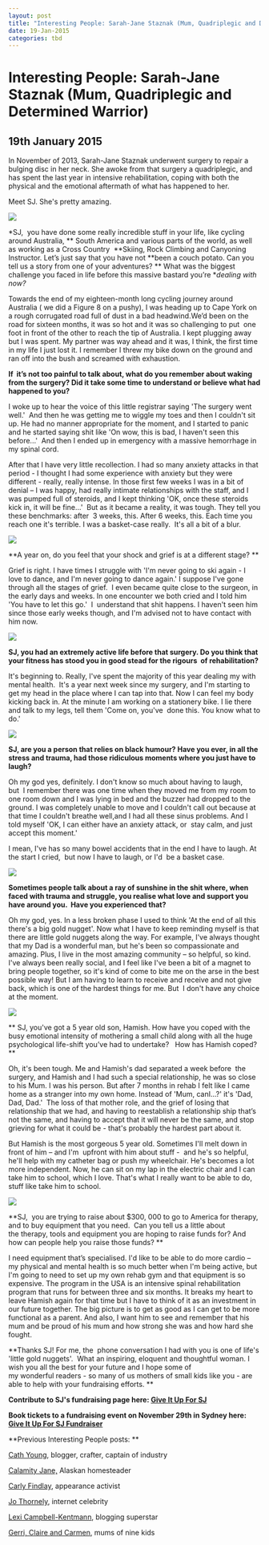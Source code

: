 ```yaml
---
layout: post
title: "Interesting People: Sarah-Jane Staznak (Mum, Quadriplegic and Determined Warrior)"
date: 19-Jan-2015
categories: tbd
---
```


# Interesting People: Sarah-Jane Staznak (Mum, Quadriplegic and Determined Warrior)

## 19th January 2015

In November of 2013,   Sarah-Jane Staznak underwent surgery to repair a bulging disc in her neck. She awoke from that surgery a quadriplegic,   and has spent the last year in intensive rehabilitation,   coping with both the physical and the emotional aftermath of what has happened to her.

Meet SJ. She's pretty amazing.

<img class="photo-horiz" src="http://peoplepledge.com.au/wp-content/uploads/2014/10/sarah3.jpg" />

*SJ,  you have done some really incredible stuff in your life, like cycling around Australia, ** South America and various parts of the world, as well as working as a Cross Country  **Skiing, Rock Climbing and Canyoning Instructor. Let’s just say that you have not **been a couch potato. Can you tell us a story from one of your adventures? ** What was the biggest challenge you faced in life before this massive bastard you’re **dealing with now?*

Towards the end of my eighteen-month long cycling journey around Australia ( we did a Figure 8 on a pushy), I was heading up to Cape York on a rough corrugated road full of dust in a bad headwind.We’d been on the road for sixteen months, it was so hot and it was so challenging to put  one foot in front of the other to reach the tip of Australia. I kept plugging away but I was spent. My partner was way ahead and it was, I think, the first time in my life I just lost it. I remember I threw my bike down on the ground and ran off into the bush and screamed with exhaustion.

**If  it’s not too painful to talk about, what do you remember about waking from the surgery? Did it take some time to understand or believe what had happened to you?**

I woke up to hear the voice of this little registrar saying 'The surgery went well.'  And then he was getting me to wiggle my toes and then I couldn't sit up. He had no manner appropriate for the moment, and I started to panic and he started saying shit like 'On wow, this is bad, I haven't seen this before...'  And then I ended up in emergency with a massive hemorrhage in my spinal cord.

After that I have very little recollection. I had so many anxiety attacks in that period - I thought I had some experience with anxiety but they were different - really, really intense. In those first few weeks I was in a bit of denial – I was happy, had really intimate relationships with the staff, and I was pumped full of steroids, and I kept thinking 'OK, once these steroids kick in, it will be fine...'  But as it became a reality, it was tough. They tell you these benchmarks: after  3 weeks, this. After 6 weeks, this. Each time you reach one it's terrible. I was a basket-case really.  It's all a bit of a blur.

<img class="photo-horiz" src="http://peoplepledge.com.au/wp-content/uploads/2014/10/sarah8.jpg" />

**A year on, do you feel that your shock and grief is at a different stage? **

Grief is right. I have times I struggle with 'I'm never going to ski again - I love to dance, and I'm never going to dance again.' I suppose I've gone through all the stages of grief.  I even became quite close to the surgeon, in the early days and weeks. In one encounter we both cried and I told him 'You have to let this go.'  I  understand that shit happens. I haven't seen him since those early weeks though, and I'm advised not to have contact with him now.

<img class="photo-horiz" src="http://peoplepledge.com.au/wp-content/uploads/2014/10/sarah10.jpg" />

**SJ, you had an extremely active life before that surgery. Do you think that your fitness has stood you in good stead for the rigours  of rehabilitation?**

It's beginning to. Really, I've spent the majority of this year dealing my with mental health.  It's a year next week since my surgery, and I'm starting to get my head in the place where I can tap into that. Now I can feel my body kicking back in. At the minute I am working on a stationery bike. I lie there and talk to my legs, tell them 'Come on, you've  done this. You know what to do.'

<img class="photo-horiz" src="http://peoplepledge.com.au/wp-content/uploads/2014/10/sarah5.jpg" />

**SJ, are you a person that relies on black humour? Have you ever, in all the stress and trauma, had those ridiculous moments where you just have to laugh?**

Oh my god yes, definitely. I don't know so much about having to laugh, but  I remember there was one time when they moved me from my room to one room down and I was lying in bed and the buzzer had dropped to the ground. I was completely unable to move and I couldn't call out because at that time I couldn't breathe well,and I had all these sinus problems. And I told myself 'OK, I can either have an anxiety attack, or  stay calm, and just accept this moment.'

I mean, I've has so many bowel accidents that in the end I have to laugh. At the start I cried,  but now I have to laugh, or I'd  be a basket case.

<img class="photo-horiz" src="http://peoplepledge.com.au/wp-content/uploads/2014/10/sarah4.jpg" />

**Sometimes people talk about a ray of sunshine in the shit where, when faced with trauma and struggle, you realise what love and support you have around you.  Have you experienced that?**

Oh my god, yes. In a less broken phase I used to think 'At the end of all this there's a big gold nugget'. Now what I have to keep reminding myself is that there are little gold nuggets along the way. For example, I've always thought that my Dad is a wonderful man, but he's been so compassionate and amazing. Plus, I live in the most amazing community – so helpful, so kind. I've always been really social, and I feel like I've been a bit of a magnet to bring people together, so it's kind of come to bite me on the arse in the best possible way! But I am having to learn to receive and receive and not give back, which is one of the hardest things for me. But  I don't have any choice at the moment.

<img class="photo-horiz" src="http://i.dailymail.co.uk/i/pix/2014/10/20/1413779294861_Image_galleryImage_Facebook_photo_of_Sarah_J.JPG" />

** SJ, you've got a 5 year old son, Hamish. How have you coped with the busy emotional intensity of mothering a small child along with all the huge psychological life-shift you’ve had to undertake?   How has Hamish coped? **

Oh, it's been tough. Me and Hamish's dad separated a week before  the surgery, and Hamish and I had such a special relationship, he was so close to his Mum. I was his person. But after 7 months in rehab I felt like I came home as a stranger into my own home. Instead of 'Mum, canI...?' it's 'Dad, Dad, Dad.'  The loss of that mother role, and the grief of losing that relationship that we had, and having to reestablish a relationship ship that’s not the same, and having to accept that it will never be the same, and stop grieving for what it could be - that's probably the hardest part about it.

But Hamish is the most gorgeous 5 year old. Sometimes I'll melt down in front of him – and I'm  upfront with him about stuff -  and he's so helpful, he'll help with my catheter bag or push my wheelchair. He's becomes a lot more independent. Now, he can sit on my lap in the electric chair and I can take him to school, which I love. That's what I really want to be able to do, stuff like take him to school.

<img class="photo-horiz" src="http://i.dailymail.co.uk/i/pix/2014/10/23/1414026104575_wps_12_sj_staszak_sarah_jane_sta.jpg" />

**SJ,  you are trying to raise about $300, 000 to go to America for therapy, and to buy equipment that you need.  Can you tell us a little about the therapy, tools and equipment you are hoping to raise funds for? And how can people help you raise those funds? **

I need equipment that’s specialised. I'd like to be able to do more cardio – my physical and mental health is so much better when I'm being active, but I'm going to need to set up my own rehab gym and that equipment is so expensive. The program in the USA is an intensive spinal rehabilitation program that runs for between three and six months. It breaks my heart to leave Hamish again for that time but I have to think of it as an investment in our future together. The big picture is to get as good as I can get to be more functional as a parent. And also, I want him to see and remember that his mum and be proud of his mum and how strong she was and how hard she fought.

**Thanks SJ! For me, the  phone conversation I had with you is one of life's 'little gold nuggets'.  What an inspiring, eloquent and thoughtful woman. I wish you all the best for your future and I hope some of my wonderful readers - so many of us mothers of small kids like you - are able to help with your fundraising efforts. **

**Contribute to SJ's fundraising page here: <a href="http://peoplepledge.com.au/2014/sarah-stazsak/">Give It Up For SJ</a>**

**Book tickets to a fundraising event on November 29th in Sydney here: <a href="http://www.trybooking.com/Booking/BookingEventSummary.aspx?eid=105182">Give It Up For SJ Fundraiser</a>**

 

**Previous Interesting People posts: **

<a href="http://mogantosh.com/interesting-people-cath-young-blogger-crafter-captain-of-industry/">Cath Young</a>, blogger, crafter, captain of industry

<a href="http://mogantosh.com/interesting-people-calamity-jane-alaskan-homesteader/">Calamity Jane,</a> Alaskan homesteader



<a href="http://mogantosh.com/?p=455">Carly Findlay</a>, appearance activist



<a href="http://mogantosh.com/?p=481">Jo Thornely</a>, internet celebrity



<a href="http://mogantosh.com/?p=596">Lexi Campbell-Kentmann</a>, blogging superstar



<a href="http://mogantosh.com/wp-admin/post.php?post=790&amp;action=edit">Gerri, Claire and Carmen</a>, mums of nine kids

 

 

 
